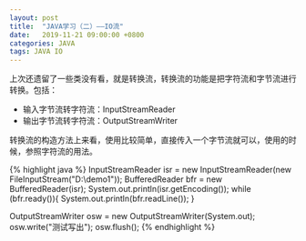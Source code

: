 ```yaml
---
layout: post
title:  "JAVA学习（二）——IO流"
date:   2019-11-21 09:00:00 +0800
categories: JAVA
tags: JAVA IO
---
```


上次还遗留了一些类没有看，就是转换流，转换流的功能是把字符流和字节流进行转换。包括：

* 输入字节流转字符流：InputStreamReader
* 输出字节流转字符流：OutputStreamWriter

转换流的构造方法上来看，使用比较简单，直接传入一个字节流就可以，使用的时候，参照字符流的用法。

{% highlight java %}
InputStreamReader isr = new InputStreamReader(new FileInputStream("D:\\demo1"));
BufferedReader bfr = new BufferedReader(isr);
System.out.println(isr.getEncoding());
while (bfr.ready()){
    System.out.println(bfr.readLine());
}

OutputStreamWriter osw = new OutputStreamWriter(System.out);
osw.write("测试写出");
osw.flush();
{% endhighlight %}


